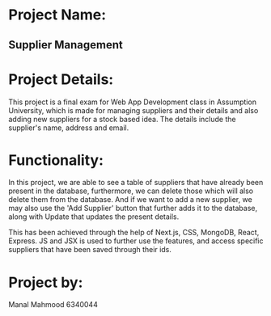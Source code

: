 # Project Name:
## Supplier Management

# Project Details:
This project is a final exam for Web App Development class in Assumption University, which is made for managing suppliers and their details and also adding new suppliers for a stock based idea. The details include the supplier's name, address and email.

# Functionality:

In this project, we are able to see a table of suppliers that have already been present in the database, furthermore, we can delete those which will also delete them from the database. And if we want to add a new supplier, we may also use the 'Add Supplier' button that further adds it to the database, along with Update that updates the present details.

This has been achieved through the help of Next.js, CSS, MongoDB, React, Express. JS and JSX is used to further use the features, and access specific suppliers that have been saved through their ids.

# Project by:

Manal Mahmood 6340044

